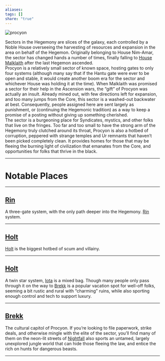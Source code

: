 ```yaml
---
aliases: 
tags: []
share: "true"
---
```


![procyon](./procyon.png)


Sectors in the Hegemony are slices of the galaxy, each controlled by a Noble House overseeing the harvesting of resources and expansion in the area on behalf of the Hegemon. Originally belonging to House Nim-Amar, the sector has changed hands a number of times, finally falling to [House Malklaith](./House%20Malklaith.md) after the last Hegemon ascended.  
Procyon is a relatively small sector of known space, hosting gates to only four systems (although many say that if the Hantu gate were ever to be open and stable, it would create another boom era for the sector and whichever House was holding it at the time). When Malklaith was promised a sector for their help in the Ascension wars, the “gift” of Procyon was actually an insult. Already mined out, with few directions left for expansion, and too many jumps from the Core, this sector is a washed-out backwater at best. Consequently, people assigned here are sent largely as punishment, or (continuing the Hegemonic tradition) as a way to keep a promise of a posting without giving up something cherished.  
The sector is a burgeoning place for Syndicates, mystics, and other folks that live on the fringes. Too far and too small to have the strong arm of the Hegemony truly clutched around its throat, Procyon is also a hotbed of corruption, peppered with strange temples and Ur remnants that haven’t been picked completely clean. It provides homes for those that may be fleeing the burning light of civilization that emanates from the Core, and opportunities for folks that thrive in the black.

---

# Notable Places

---

## [Rin](./Rin.md)

A three-gate system, with the only path deeper into the Hegemony. [Rin](./Rin.md) system.

---

## [Holt](./Holt.md)

[Holt](./Holt.md) is the biggest hotbed of scum and villainy.

---

## [Holt](./Holt.md)

A twin star system, [Iota](./Iota.md) is a mixed bag. Though many people only pass through it on the way to [Brekk](./Brekk.md) is a popular vacation spot for well-off folks, seeming a bit rustic and rural with “charming” ruins, while also sporting enough control and tech to support luxury.

---

## [Brekk](./Brekk.md)

The cultural capitol of Procyon. If you’re looking to file paperwork, strike deals, and otherwise mingle with the elite of the sector, you’ll find many of them on the neon-lit streets of [Nightfall](./Nightfall.md) also sports an untamed, largely unexplored jungle world that can hide those fleeing the law, and entice the rich on hunts for dangerous beasts.

---
